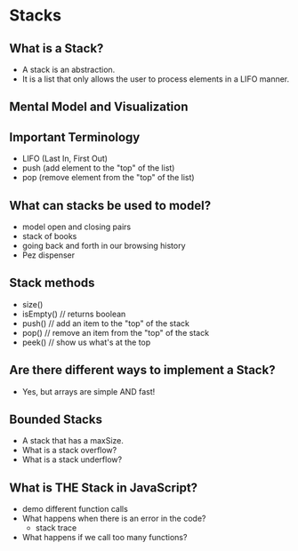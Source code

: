 # Stacks

## What is a Stack?
- A stack is an abstraction.
- It is a list that only allows the user to process elements in a LIFO manner.

## Mental Model and Visualization

## Important Terminology
- LIFO (Last In, First Out)
- push (add element to the "top" of the list)
- pop (remove element from the "top" of the list)

## What can stacks be used to model?
- model open and closing pairs 
- stack of books 
- going back and forth in our browsing history
- Pez dispenser


## Stack methods
- size()
- isEmpty() // returns boolean
- push() // add an item to the "top" of the stack 
- pop() // remove an item from the "top" of the stack
- peek() // show us what's at the top 

## Are there different ways to implement a Stack?
- Yes, but arrays are simple AND fast!




## Bounded Stacks 
- A stack that has a maxSize.
- What is a stack overflow? 
- What is a stack underflow?

## What is THE Stack in JavaScript?
- demo different function calls
- What happens when there is an error in the code?
    - stack trace 
- What happens if we call too many functions?
